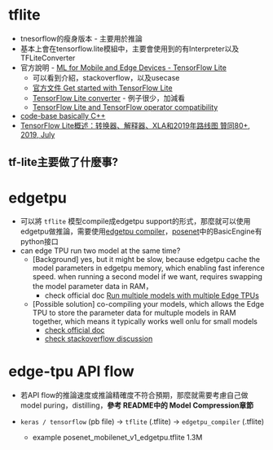 # tflite

* tnesorflow的瘦身版本 - 主要用於推論
* 基本上會在tensorflow.lite模組中，主要會使用到的有Interpreter以及TFLiteConverter
* 官方說明 - [ML for Mobile and Edge Devices - TensorFlow Lite](https://www.tensorflow.org/lite?hl=zh-cn)
  + 可以看到介紹，stackoverflow，以及usecase
  + [官方文件 Get started with TensorFlow Lite](https://www.tensorflow.org/lite/guide/get_started)
  + [TensorFlow Lite converter](https://www.tensorflow.org/lite/convert) - 例子很少，加減看
  + [TensorFlow Lite and TensorFlow operator compatibility](https://www.tensorflow.org/lite/guide/ops_compatibility)
* [code-base basically C++](https://github.com/tensorflow/tensorflow/tree/master/tensorflow/lite)
* [TensorFlow Lite概述：转换器、解释器、XLA和2019年路线图 贊同80+, 2019, July](https://zhuanlan.zhihu.com/p/74085789)

## tf-lite主要做了什麼事?

# edgetpu

* 可以將 `tflite` 模型compile成edgetpu support的形式，那麼就可以使用edgetpu做推論，需要使用[edgetpu compiler](https://coral.ai/docs/edgetpu/compiler/)，[posenet](https://github.com/google-coral/project-posenet)中的BasicEngine有python接口
* can edge TPU run two model at the same time?
  + [Background] yes, but it might be slow, because edgetpu cache the model parameters in edgetpu memory, which enabling fast inference speed. when running a second model if we want, requires swapping the model parameter data in RAM，
    - check official doc [Run multiple models with multiple Edge TPUs](https://coral.ai/docs/edgetpu/multiple-edgetpu/#performance-considerations)
  + [Possible solution] co-compiling your models, which allows the Edge TPU to store the parameter data for multuple models in RAM together, which means it typically works well onlu for small models
    - [check official doc](https://coral.ai/docs/edgetpu/compiler/#parameter-data-caching)
    - [check stackoverflow discussion](https://stackoverflow.com/questions/58494469/edgetpu-compiler-how-to-combine-two-tflite-models)

# edge-tpu API flow

* 若API flow的推論速度或推論精確度不符合預期，那麼就需要考慮自己做model puring，distilling，**參考 README中的 Model Compression章節**

* `keras / tensorflow` (pb file) -> `tflite` (.tflite) -> `edgetpu_compiler` (.tflite)
  + example posenet_mobilenet_v1_edgetpu.tflite 1.3M
